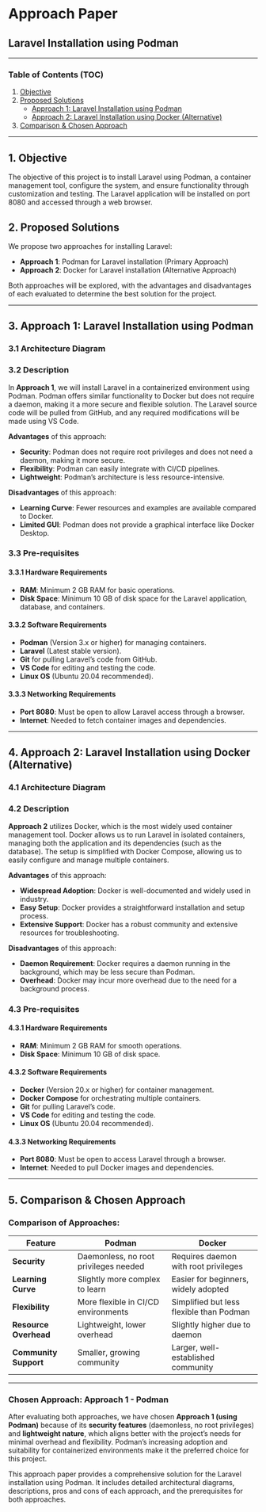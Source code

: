 # Approach Paper

## Laravel Installation using Podman

---

### Table of Contents (TOC)
1. [Objective](#objective)
2. [Proposed Solutions](#proposed-solutions)
   - [Approach 1: Laravel Installation using Podman](#approach-1-laravel-installation-using-podman)
   - [Approach 2: Laravel Installation using Docker (Alternative)](#approach-2-laravel-installation-using-docker-alternative)
3. [Comparison & Chosen Approach](#comparison--chosen-approach)

---

## 1. Objective
The objective of this project is to install Laravel using Podman, a container management tool, configure the system, and ensure functionality through customization and testing. The Laravel application will be installed on port 8080 and accessed through a web browser.

## 2. Proposed Solutions
We propose two approaches for installing Laravel:
- **Approach 1**: Podman for Laravel installation (Primary Approach)
- **Approach 2**: Docker for Laravel installation (Alternative Approach)

Both approaches will be explored, with the advantages and disadvantages of each evaluated to determine the best solution for the project.

---

## 3. Approach 1: Laravel Installation using Podman

### 3.1 Architecture Diagram

### 3.2 Description
In **Approach 1**, we will install Laravel in a containerized environment using Podman. Podman offers similar functionality to Docker but does not require a daemon, making it a more secure and flexible solution. The Laravel source code will be pulled from GitHub, and any required modifications will be made using VS Code.

**Advantages** of this approach:
- **Security**: Podman does not require root privileges and does not need a daemon, making it more secure.
- **Flexibility**: Podman can easily integrate with CI/CD pipelines.
- **Lightweight**: Podman’s architecture is less resource-intensive.

**Disadvantages** of this approach:
- **Learning Curve**: Fewer resources and examples are available compared to Docker.
- **Limited GUI**: Podman does not provide a graphical interface like Docker Desktop.

### 3.3 Pre-requisites

#### 3.3.1 Hardware Requirements
- **RAM**: Minimum 2 GB RAM for basic operations.
- **Disk Space**: Minimum 10 GB of disk space for the Laravel application, database, and containers.

#### 3.3.2 Software Requirements
- **Podman** (Version 3.x or higher) for managing containers.
- **Laravel** (Latest stable version).
- **Git** for pulling Laravel’s code from GitHub.
- **VS Code** for editing and testing the code.
- **Linux OS** (Ubuntu 20.04 recommended).

#### 3.3.3 Networking Requirements
- **Port 8080**: Must be open to allow Laravel access through a browser.
- **Internet**: Needed to fetch container images and dependencies.

---

## 4. Approach 2: Laravel Installation using Docker (Alternative)

### 4.1 Architecture Diagram

### 4.2 Description
**Approach 2** utilizes Docker, which is the most widely used container management tool. Docker allows us to run Laravel in isolated containers, managing both the application and its dependencies (such as the database). The setup is simplified with Docker Compose, allowing us to easily configure and manage multiple containers.

**Advantages** of this approach:
- **Widespread Adoption**: Docker is well-documented and widely used in industry.
- **Easy Setup**: Docker provides a straightforward installation and setup process.
- **Extensive Support**: Docker has a robust community and extensive resources for troubleshooting.

**Disadvantages** of this approach:
- **Daemon Requirement**: Docker requires a daemon running in the background, which may be less secure than Podman.
- **Overhead**: Docker may incur more overhead due to the need for a background process.

### 4.3 Pre-requisites

#### 4.3.1 Hardware Requirements
- **RAM**: Minimum 2 GB RAM for smooth operations.
- **Disk Space**: Minimum 10 GB of disk space.

#### 4.3.2 Software Requirements
- **Docker** (Version 20.x or higher) for container management.
- **Docker Compose** for orchestrating multiple containers.
- **Git** for pulling Laravel’s code.
- **VS Code** for editing and testing the code.
- **Linux OS** (Ubuntu 20.04 recommended).

#### 4.3.3 Networking Requirements
- **Port 8080**: Must be open to access Laravel through a browser.
- **Internet**: Needed to pull Docker images and dependencies.

---

## 5. Comparison & Chosen Approach

### Comparison of Approaches:

| Feature                | Podman                             | Docker                             |
|------------------------|------------------------------------|------------------------------------|
| **Security**           | Daemonless, no root privileges needed | Requires daemon with root privileges |
| **Learning Curve**     | Slightly more complex to learn     | Easier for beginners, widely adopted |
| **Flexibility**        | More flexible in CI/CD environments | Simplified but less flexible than Podman |
| **Resource Overhead**  | Lightweight, lower overhead        | Slightly higher due to daemon      |
| **Community Support**  | Smaller, growing community         | Larger, well-established community |

---

### Chosen Approach: **Approach 1 - Podman**

After evaluating both approaches, we have chosen **Approach 1 (using Podman)** because of its **security features** (daemonless, no root privileges) and **lightweight nature**, which aligns better with the project’s needs for minimal overhead and flexibility. Podman’s increasing adoption and suitability for containerized environments make it the preferred choice for this project.

This approach paper provides a comprehensive solution for the Laravel installation using Podman. It includes detailed architectural diagrams, descriptions, pros and cons of each approach, and the prerequisites for both approaches.

